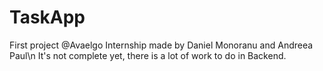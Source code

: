 # TaskApp
First project @Avaelgo Internship made by Daniel Monoranu and Andreea Paul\n
It's not complete yet, there is a lot of work to do in Backend.
